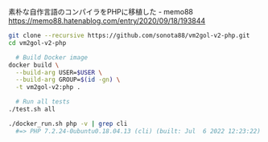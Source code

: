 素朴な自作言語のコンパイラをPHPに移植した - memo88  
https://memo88.hatenablog.com/entry/2020/09/18/193844

```sh
git clone --recursive https://github.com/sonota88/vm2gol-v2-php.git
cd vm2gol-v2-php

  # Build Docker image
docker build \
  --build-arg USER=$USER \
  --build-arg GROUP=$(id -gn) \
  -t vm2gol-v2:php .

  # Run all tests
./test.sh all
```

```sh
./docker_run.sh php -v | grep cli
  #=> PHP 7.2.24-0ubuntu0.18.04.13 (cli) (built: Jul  6 2022 12:23:22) ( NTS )
```

